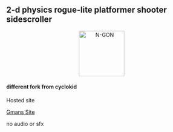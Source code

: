 ## 2-d physics rogue-lite platformer shooter sidescroller

<p align="center">
  <a href="http://gman-667.github.io/Ngonmodded" target="blank"><img src="https://i.imgur.com/xM2gDVX.png" width="120" alt="N-GON" /></a>
</p>

#### different fork from cyclokid

Hosted site

[Gmans Site](gman-667.github.io/Ngonmodded/index.html)

no audio or sfx
